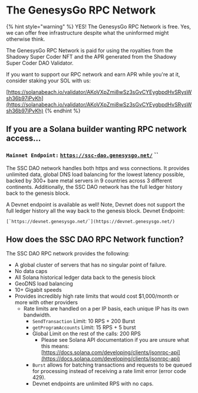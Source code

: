 # The GenesysGo RPC Network

{% hint style="warning" %}
YES! The GenesysGo RPC Network is free. Yes, we can offer free infrastructure despite what the uninformed might otherwise think.

The GenesysGo RPC Network is paid for using the royalties from the Shadowy Super Coder NFT and the APR generated from the Shadowy Super Coder DAO Validator.

If you want to support our RPC network and earn APR while you're at it, consider staking your SOL with us:

[https://solanabeach.io/validator/AKoVXpZmi8wSz3sGvCYEygbpdHvSRysWsh36b97iPvKh](https://solanabeach.io/validator/AKoVXpZmi8wSz3sGvCYEygbpdHvSRysWsh36b97iPvKh)
{% endhint %}



## If you are a Solana builder wanting RPC network access...

### **`Mainnet Endpoint:`** [**`https://ssc-dao.genesysgo.net/`**](https://ssc-dao.genesysgo.net/) **``**&#x20;

The SSC DAO network handles both https and wss connections. It provides unlimited data, global DNS load balancing for the lowest latency possible, backed by 300+ bare metal servers in 9 countries across 3 different continents. Additionally, the SSC DAO network has the full ledger history back to the genesis block.&#x20;

A Devnet endpoint is available as well! Note, Devnet does not support the full ledger history all the way back to the genesis block. Devnet Endpoint:

``[`https://devnet.genesysgo.net/`](https://devnet.genesysgo.net/)``



## How does the SSC DAO RPC Network function?

The SSC DAO RPC network provides the following:

* A global cluster of servers that has no singular point of failure.
* No data caps&#x20;
* All Solana historical ledger data back to the genesis block&#x20;
* GeoDNS load balancing&#x20;
* 10+ Gigabit speeds
* Provides incredibly high rate limits that would cost $1,000/month or more with other providers
  * Rate limits are handled on a per IP basis, each unique IP has its own bandwidth.
    * `SendTransaction` Limit: 10 RPS + 200 Burst
    * `getProgramAccounts` Limit: 15 RPS + 5 burst
    * Global Limit on the rest of the calls: 200 RPS
      * Please see Solana API documentation if you are unsure what this means: [https://docs.solana.com/developing/clients/jsonrpc-api](https://docs.solana.com/developing/clients/jsonrpc-api)
    * `Burst` allows for batching transactions and requests to be queued for processing instead of receiving a rate limit error (error code 429).
    * Devnet endpoints are unlimited RPS with no caps.
